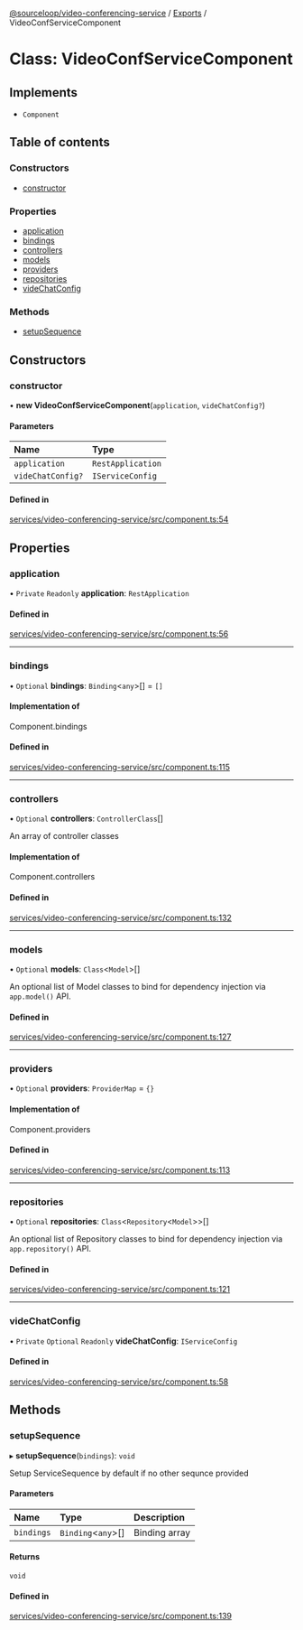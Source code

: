[@sourceloop/video-conferencing-service](../README.md) / [Exports](../modules.md) / VideoConfServiceComponent

# Class: VideoConfServiceComponent

## Implements

- `Component`

## Table of contents

### Constructors

- [constructor](VideoConfServiceComponent.md#constructor)

### Properties

- [application](VideoConfServiceComponent.md#application)
- [bindings](VideoConfServiceComponent.md#bindings)
- [controllers](VideoConfServiceComponent.md#controllers)
- [models](VideoConfServiceComponent.md#models)
- [providers](VideoConfServiceComponent.md#providers)
- [repositories](VideoConfServiceComponent.md#repositories)
- [videChatConfig](VideoConfServiceComponent.md#videchatconfig)

### Methods

- [setupSequence](VideoConfServiceComponent.md#setupsequence)

## Constructors

### constructor

• **new VideoConfServiceComponent**(`application`, `videChatConfig?`)

#### Parameters

| Name | Type |
| :------ | :------ |
| `application` | `RestApplication` |
| `videChatConfig?` | `IServiceConfig` |

#### Defined in

[services/video-conferencing-service/src/component.ts:54](https://github.com/sourcefuse/loopback4-microservice-catalog/blob/77bb890a2/services/video-conferencing-service/src/component.ts#L54)

## Properties

### application

• `Private` `Readonly` **application**: `RestApplication`

#### Defined in

[services/video-conferencing-service/src/component.ts:56](https://github.com/sourcefuse/loopback4-microservice-catalog/blob/77bb890a2/services/video-conferencing-service/src/component.ts#L56)

___

### bindings

• `Optional` **bindings**: `Binding`<`any`\>[] = `[]`

#### Implementation of

Component.bindings

#### Defined in

[services/video-conferencing-service/src/component.ts:115](https://github.com/sourcefuse/loopback4-microservice-catalog/blob/77bb890a2/services/video-conferencing-service/src/component.ts#L115)

___

### controllers

• `Optional` **controllers**: `ControllerClass`[]

An array of controller classes

#### Implementation of

Component.controllers

#### Defined in

[services/video-conferencing-service/src/component.ts:132](https://github.com/sourcefuse/loopback4-microservice-catalog/blob/77bb890a2/services/video-conferencing-service/src/component.ts#L132)

___

### models

• `Optional` **models**: `Class`<`Model`\>[]

An optional list of Model classes to bind for dependency injection
via `app.model()` API.

#### Defined in

[services/video-conferencing-service/src/component.ts:127](https://github.com/sourcefuse/loopback4-microservice-catalog/blob/77bb890a2/services/video-conferencing-service/src/component.ts#L127)

___

### providers

• `Optional` **providers**: `ProviderMap` = `{}`

#### Implementation of

Component.providers

#### Defined in

[services/video-conferencing-service/src/component.ts:113](https://github.com/sourcefuse/loopback4-microservice-catalog/blob/77bb890a2/services/video-conferencing-service/src/component.ts#L113)

___

### repositories

• `Optional` **repositories**: `Class`<`Repository`<`Model`\>\>[]

An optional list of Repository classes to bind for dependency injection
via `app.repository()` API.

#### Defined in

[services/video-conferencing-service/src/component.ts:121](https://github.com/sourcefuse/loopback4-microservice-catalog/blob/77bb890a2/services/video-conferencing-service/src/component.ts#L121)

___

### videChatConfig

• `Private` `Optional` `Readonly` **videChatConfig**: `IServiceConfig`

#### Defined in

[services/video-conferencing-service/src/component.ts:58](https://github.com/sourcefuse/loopback4-microservice-catalog/blob/77bb890a2/services/video-conferencing-service/src/component.ts#L58)

## Methods

### setupSequence

▸ **setupSequence**(`bindings`): `void`

Setup ServiceSequence by default if no other sequnce provided

#### Parameters

| Name | Type | Description |
| :------ | :------ | :------ |
| `bindings` | `Binding`<`any`\>[] | Binding array |

#### Returns

`void`

#### Defined in

[services/video-conferencing-service/src/component.ts:139](https://github.com/sourcefuse/loopback4-microservice-catalog/blob/77bb890a2/services/video-conferencing-service/src/component.ts#L139)
